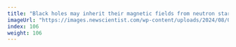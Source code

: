 ```yaml
---
title: "Black holes may inherit their magnetic fields from neutron stars"
imageUrl: "https://images.newscientist.com/wp-content/uploads/2024/08/02164138/SEI_215484512.jpg?width=788"
index: 106
weight: 106
---
```

